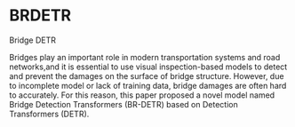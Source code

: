 # BRDETR
Bridge DETR

Bridges play an important role in modern transportation systems and road networks,and it is essential to use visual inspection-based models to detect and prevent the damages on the surface of bridge structure. However, due to incomplete model or lack of training data, bridge damages are often hard to accurately. For this reason, this paper proposed a novel model named Bridge Detection Transformers (BR-DETR) based on Detection Transformers (DETR). 
